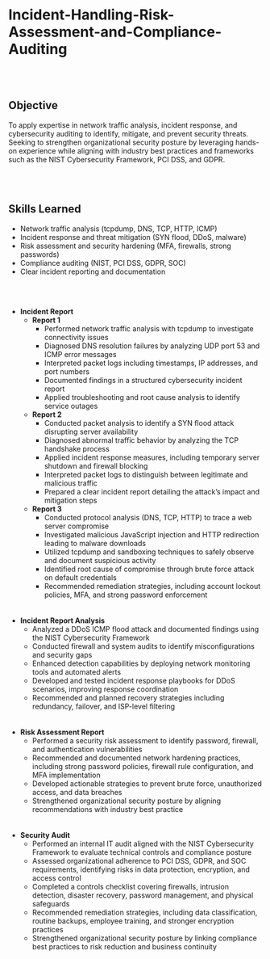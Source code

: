 # Incident-Handling-Risk-Assessment-and-Compliance-Auditing

<br><br>

## Objective
  <p>
    To apply expertise in network traffic analysis, incident response, and cybersecurity auditing 
    to identify, mitigate, and prevent security threats. Seeking to strengthen organizational security 
    posture by leveraging hands-on experience while aligning with industry best practices and frameworks 
    such as the NIST Cybersecurity Framework, PCI DSS, and GDPR.
  </p>

<br><br>

## Skills Learned
  <ul>
    <li>Network traffic analysis (tcpdump, DNS, TCP, HTTP, ICMP)</li>
    <li>Incident response and threat mitigation (SYN flood, DDoS, malware)</li>
    <li>Risk assessment and security hardening (MFA, firewalls, strong passwords)</li>
    <li>Compliance auditing (NIST, PCI DSS, GDPR, SOC)</li>
    <li>Clear incident reporting and documentation</li>
  </ul>

<br><br>

<ul>
  <li>
    <strong>Incident Report</strong>
    <ul>
      <li>
        <strong>Report 1</strong>
        <ul>
          <li>Performed network traffic analysis with tcpdump to investigate connectivity issues</li>
          <li>Diagnosed DNS resolution failures by analyzing UDP port 53 and ICMP error messages</li>
          <li>Interpreted packet logs including timestamps, IP addresses, and port numbers</li>
          <li>Documented findings in a structured cybersecurity incident report</li>
          <li>Applied troubleshooting and root cause analysis to identify service outages</li>
        </ul>
      </li>
      <li>
        <strong>Report 2</strong>
        <ul>
          <li>Conducted packet analysis to identify a SYN flood attack disrupting server availability</li>
          <li>Diagnosed abnormal traffic behavior by analyzing the TCP handshake process</li>
          <li>Applied incident response measures, including temporary server shutdown and firewall blocking</li>
          <li>Interpreted packet logs to distinguish between legitimate and malicious traffic</li>
          <li>Prepared a clear incident report detailing the attack’s impact and mitigation steps</li>
        </ul>
      </li>
      <li>
        <strong>Report 3</strong>
        <ul>
          <li>Conducted protocol analysis (DNS, TCP, HTTP) to trace a web server compromise</li>
          <li>Investigated malicious JavaScript injection and HTTP redirection leading to malware downloads</li>
          <li>Utilized tcpdump and sandboxing techniques to safely observe and document suspicious activity</li>
          <li>Identified root cause of compromise through brute force attack on default credentials</li>
          <li>Recommended remediation strategies, including account lockout policies, MFA, and strong password enforcement</li>
        </ul>
      </li>
    </ul>
  </li>
<br><br>
  <li>
    <strong>Incident Report Analysis</strong>
    <ul>
      <li>Analyzed a DDoS ICMP flood attack and documented findings using the NIST Cybersecurity Framework</li>
      <li>Conducted firewall and system audits to identify misconfigurations and security gaps</li>
      <li>Enhanced detection capabilities by deploying network monitoring tools and automated alerts</li>
      <li>Developed and tested incident response playbooks for DDoS scenarios, improving response coordination</li>
      <li>Recommended and planned recovery strategies including redundancy, failover, and ISP-level filtering</li>
    </ul>
  </li>
<br><br>
  <li>
    <strong>Risk Assessment Report</strong>
    <ul>
      <li>Performed a security risk assessment to identify password, firewall, and authentication vulnerabilities</li>
      <li>Recommended and documented network hardening practices, including strong password policies, firewall rule configuration, and MFA implementation</li>
      <li>Developed actionable strategies to prevent brute force, unauthorized access, and data breaches</li>
      <li>Strengthened organizational security posture by aligning recommendations with industry best practice</li>
    </ul>
  </li>
<br><br>
  <li>
    <strong>Security Audit</strong>
    <ul>
      <li>Performed an internal IT audit aligned with the NIST Cybersecurity Framework to evaluate technical controls and compliance posture</li>
      <li>Assessed organizational adherence to PCI DSS, GDPR, and SOC requirements, identifying risks in data protection, encryption, and access control</li>
      <li>Completed a controls checklist covering firewalls, intrusion detection, disaster recovery, password management, and physical safeguards</li>
      <li>Recommended remediation strategies, including data classification, routine backups, employee training, and stronger encryption practices</li>
      <li>Strengthened organizational security posture by linking compliance best practices to risk reduction and business continuity</li>
    </ul>
  </li>
</ul>
